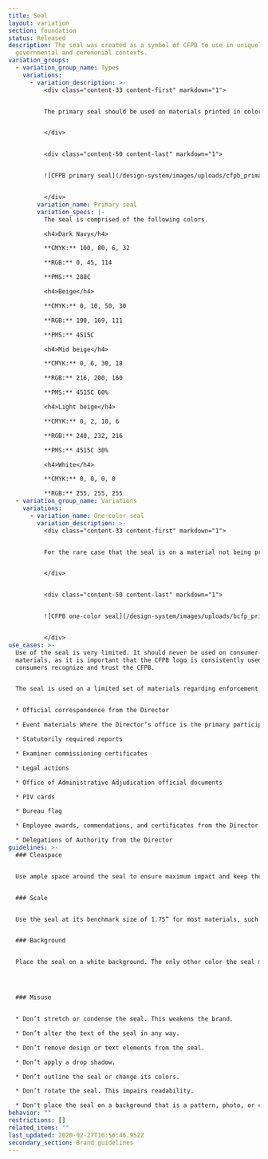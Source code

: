 ```yaml
---
title: Seal
layout: variation
section: foundation
status: Released
description: The seal was created as a symbol of CFPB to use in uniquely
  governmental and ceremonial contexts.
variation_groups:
  - variation_group_name: Types
    variations:
      - variation_description: >-
          <div class="content-33 content-first" markdown="1">


          The primary seal should be used on materials printed in color.


          </div>


          <div class="content-50 content-last" markdown="1">


          ![CFPB primary seal](/design-system/images/uploads/cfpb_primary_seal_color_rgb.png)


          </div>
        variation_name: Primary seal
        variation_specs: |-
          The seal is comprised of the following colors.

          <h4>Dark Navy</h4>

          **CMYK:** 100, 80, 6, 32

          **RGB:** 0, 45, 114

          **PMS:** 288C

          <h4>Beige</h4>

          **CMYK:** 0, 10, 50, 30

          **RGB:** 190, 169, 111

          **PMS:** 4515C

          <h4>Mid beige</h4>

          **CMYK:** 0, 6, 30, 18

          **RGB:** 216, 200, 160

          **PMS:** 4515C 60%

          <h4>Light beige</h4>

          **CMYK:** 0, 2, 10, 6

          **RGB:** 240, 232, 216

          **PMS:** 4515C 30%

          <h4>White</h4>

          **CMYK:** 0, 0, 0, 0

          **RGB:** 255, 255, 255
  - variation_group_name: Variations
    variations:
      - variation_name: One-color seal
        variation_description: >-
          <div class="content-33 content-first" markdown="1">


          For the rare case that the seal is on a material not being printed in full color, the one-color seal in black should be used. The one-color seal should always be placed on a white background.


          </div>


          <div class="content-50 content-last" markdown="1">


          ![CFPB one-color seal](/design-system/images/uploads/bcfp_primary_seal_black_rgb.png)


          </div>
use_cases: >-
  Use of the seal is very limited. It should never be used on consumer-facing
  materials, as it is important that the CFPB logo is consistently used to help
  consumers recognize and trust the CFPB. 


  The seal is used on a limited set of materials regarding enforcement, governmental affairs and official items from the Director’s office. These materials are limited to:


  * Official correspondence from the Director

  * Event materials where the Director’s office is the primary participant (e.g., podium placards and signage)

  * Statutorily required reports

  * Examiner commissioning certificates

  * Legal actions

  * Office of Administrative Adjudication official documents

  * PIV cards

  * Bureau flag

  * Employee awards, commendations, and certificates from the Director

  * Delegations of Authority from the Director
guidelines: >-
  ### Cleaspace


  Use ample space around the seal to ensure maximum impact and keep the mark from looking cluttered. The clear space on each side of the seal should be ¼” of the seal’s size. 


  ### Scale


  Use the seal at its benchmark size of 1.75” for most materials, such as a report cover. For materials such as signage and flags where the seal needs to appear larger, increase the seal's size in increments of 0.5”. 


  ### Background


  Place the seal on a white background. The only other color the seal may be placed on is navy, and this is reserved for select cases, such as the CFPB's flag.




  ### Misuse


  * Don’t stretch or condense the seal. This weakens the brand. 

  * Don’t alter the text of the seal in any way.

  * Don’t remove design or text elements from the seal. 

  * Don’t apply a drop shadow.

  * Don’t outline the seal or change its colors.

  * Don’t rotate the seal. This impairs readability.

  * Don't place the seal on a background that is a pattern, photo, or color other than white or navy.
behavior: ""
restrictions: []
related_items: ""
last_updated: 2020-02-27T16:56:46.952Z
secondary_section: Brand guidelines
---
```


